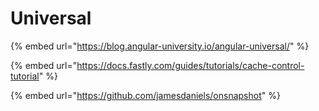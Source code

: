 # Universal

{% embed url="https://blog.angular-university.io/angular-universal/" %}

{% embed url="https://docs.fastly.com/guides/tutorials/cache-control-tutorial" %}

{% embed url="https://github.com/jamesdaniels/onsnapshot" %}



